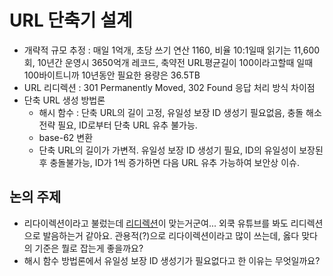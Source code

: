 # URL 단축기 설계
- 개략적 규모 추정 : 매일 1억개, 초당 쓰기 연산 1160, 비율 10:1일때 읽기는 11,600회, 10년간 운영시 3650억개 레코드, 축약전 URL평균길이 100이라고할때 일때 100바이트니까 10년동안 필요한 용량은 36.5TB
- URL 리디렉션 : 301 Permanently Moved, 302 Found 응답 처리 방식 차이점
- 단축 URL 생성 방법론
  - 해시 함수 : 단축 URL의 길이 고정, 유일성 보장 ID 생성기 필요없음, 충돌 해소 전략 필요, ID로부터 단축 URL 유추 불가능.
  - base-62 변환
  - 단축 URL의 길이가 가변적. 유일성 보장 ID 생성기 필요, ID의 유일성이 보장된 후 충돌불가능, ID가 1씩 증가하면 다음 URL 유추 가능하여 보안상 이슈.

## 논의 주제
- 리다이렉션이라고 불렀는데 [리디렉션](https://opendict.korean.go.kr/search/searchResult?focus_name_top=query&query=redirection)이 맞는거군여... 외쿡 유튜브를 봐도 리디렉션으로 발음하는거 같아요. 관용적(?)으로 리다이렉션이라고 많이 쓰는데, 옳다 맞다의 기준은 뭘로 잡는게 좋을까요? 
- 해시 함수 방법론에서 유일성 보장 ID 생성기가 필요없다고 한 이유는 무엇일까요?
